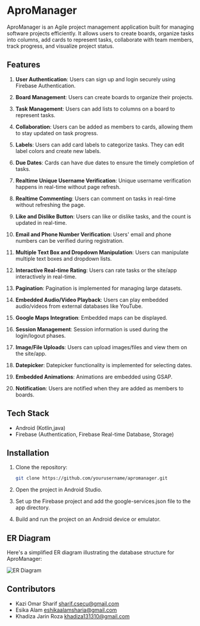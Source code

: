 # AproManager

AproManager is an Agile project management application built for managing software projects efficiently. It allows users to create boards, organize tasks into columns, add cards to represent tasks, collaborate with team members, track progress, and visualize project status.

## Features

1. **User Authentication**: Users can sign up and login securely using Firebase Authentication.

2. **Board Management**: Users can create boards to organize their projects.

3. **Task Management**: Users can add lists to columns on a board to represent tasks.

4. **Collaboration**: Users can be added as members to cards, allowing them to stay updated on task progress.

5. **Labels**: Users can add card labels to categorize tasks. They can edit label colors and create new labels.

6. **Due Dates**: Cards can have due dates to ensure the timely completion of tasks.

7. **Realtime Unique Username Verification**: Unique username verification happens in real-time without page refresh.

8. **Realtime Commenting**: Users can comment on tasks in real-time without refreshing the page.

9. **Like and Dislike Button**: Users can like or dislike tasks, and the count is updated in real-time.

10. **Email and Phone Number Verification**: Users' email and phone numbers can be verified during registration.

11. **Multiple Text Box and Dropdown Manipulation**: Users can manipulate multiple text boxes and dropdown lists.

12. **Interactive Real-time Rating**: Users can rate tasks or the site/app interactively in real-time.

13. **Pagination**: Pagination is implemented for managing large datasets.

14. **Embedded Audio/Video Playback**: Users can play embedded audio/videos from external databases like YouTube.

15. **Google Maps Integration**: Embedded maps can be displayed.

16. **Session Management**: Session information is used during the login/logout phases.

17. **Image/File Uploads**: Users can upload images/files and view them on the site/app.

18. **Datepicker**: Datepicker functionality is implemented for selecting dates.

19. **Embedded Animations**: Animations are embedded using GSAP.
20. **Notification**: Users are notified when they are added as members to boards.



## Tech Stack

- Android (Kotlin,java)
- Firebase (Authentication, Firebase Real-time Database, Storage)

## Installation

1. Clone the repository:
   ```bash
   git clone https://github.com/yourusername/apromanager.git

2. Open the project in Android Studio.

3. Set up the Firebase project and add the google-services.json file to the app directory.

4. Build and run the project on an Android device or emulator.

## ER Diagram

Here's a simplified ER diagram illustrating the database structure for AproManager:

![ER Diagram](https://github.com/Sharif37/AproManager/blob/main/ER.png)


## Contributors

- Kazi Omar Sharif <sharif.csecu@gmail.com>
- Esika Alam <eshikaalamsharia@gmail.com>
- Khadiza Jarin Roza <khadiza131310@gmail.com>
